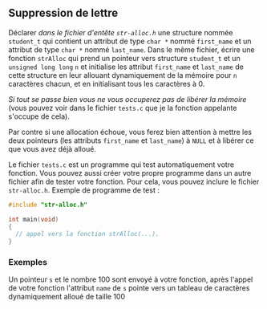 ## Suppression de lettre

Déclarer *dans le fichier d'entête `str-alloc.h`* une structure nommée `student_t` qui contient un attribut de
type `char *` nommé `first_name` et un attribut de type `char *` nommé `last_name`.
Dans le même fichier, écrire une fonction `strAlloc` qui prend un pointeur vers structure `student_t`
et un `unsigned long long` `n` et initialise les attribut `first_name` et `last_name` de cette structure en leur allouant dynamiquement
de la mémoire pour `n` caractères chacun, et en initialisant tous les caractères à 0.

*Si tout se passe bien vous ne vous occuperez pas de libérer la mémoire*
(vous pouvez voir dans le fichier `tests.c` que je la fonction appelante s'occupe de cela).

Par contre si une allocation échoue, vous ferez bien attention à mettre les deux pointeurs (les attributs `first_name` et `last_name`)
à `NULL` et à libérer ce que vous avez déjà alloué.


Le fichier `tests.c` est un programme qui test automatiquement votre fonction.
Vous pouvez aussi créer votre propre programme dans un autre fichier afin de tester votre fonction.
Pour cela, vous pouvez inclure le fichier `str-alloc.h`.
Exemple de programme de test :

```C
#include "str-alloc.h"

int main(void)
{
  // appel vers la fonction strAlloc(...).
}

```

### Exemples

Un pointeur `s` et le nombre 100 sont envoyé à votre fonction, après l'appel de votre
fonction l'attribut `name` de `s` pointe vers un tableau de caractères dynamiquement alloué de taille 100
